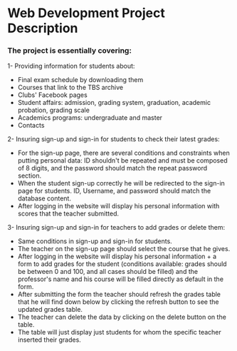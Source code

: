 # Web Development Project Description

### The project is essentially covering:

1- Providing information for students about: 
* Final exam schedule by downloading them
* Courses that link to the TBS archive
* Clubs' Facebook pages
* Student affairs: admission, grading system, graduation, academic probation, grading scale
* Academics programs: undergraduate and master
* Contacts

2- Insuring sign-up and sign-in for students to check  their latest grades:
* For the sign-up page, there are several conditions and constraints when putting personal data:
ID shouldn't be repeated and must be composed of 8 digits, and the password should match the repeat password section.
* When the student sign-up correctly he will be redirected to the sign-in page for students.
ID, Username, and password should match the database content.
* After logging in the website will display his personal information with scores that the teacher submitted.

3- Insuring sign-up and sign-in for teachers to add grades or delete them:
* Same conditions in sign-up and sign-in for students.
* The teacher on the sign-up page should select the course that he gives.
* After logging in the website will display his personal information + a form to add grades for the student (conditions available: grades should be between 0 and 100, and all cases should be filled) and the professor's name and his course will be filled directly as default in the form.
* After submitting the form the teacher should refresh the grades table that he will find down below by clicking the refresh button to see the updated grades table.
* The teacher can delete the data by clicking on the delete button on the table.
* The table will just display just students for whom the specific teacher inserted their grades.
